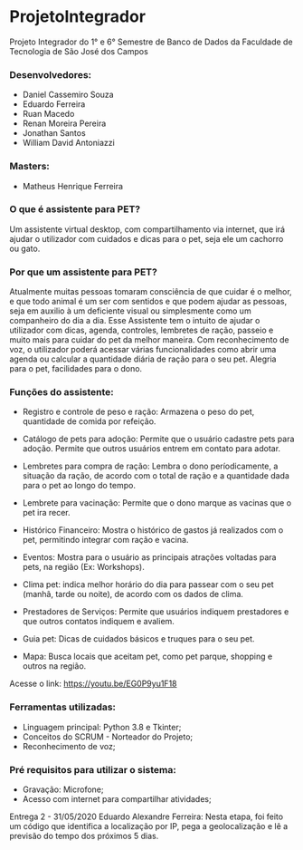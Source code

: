 # ProjetoIntegrador
Projeto Integrador do 1° e 6° Semestre de Banco de Dados da Faculdade de Tecnologia de São José dos Campos


### Desenvolvedores:

* Daniel Cassemiro Souza
* Eduardo Ferreira
* Ruan Macedo
* Renan Moreira Pereira
* Jonathan Santos
* William David Antoniazzi

### Masters:

* Matheus Henrique Ferreira


### O que é assistente para PET?

Um assistente virtual desktop, com compartilhamento via internet, que irá ajudar o utilizador com cuidados e dicas para o pet, seja ele um cachorro ou gato.


### Por que um assistente para PET?

Atualmente muitas pessoas tomaram consciência de que cuidar é o melhor, e que todo animal é um ser com sentidos e que podem ajudar as pessoas, seja em auxilio à um deficiente visual ou simplesmente como um companheiro do dia a dia.
Esse Assistente tem o intuito de ajudar o utilizador com dicas, agenda, controles, lembretes de ração, passeio e muito mais para cuidar do pet da melhor maneira.
Com reconhecimento de voz, o utilizador poderá acessar várias funcionalidades como abrir uma agenda ou calcular a quantidade diária de ração para o seu pet.
Alegria para o pet, facilidades para o dono.


### Funções do assistente:

* Registro e controle de peso e ração: Armazena o peso do pet, quantidade de comida por refeição.

* Catálogo de pets para adoção: Permite que o usuário cadastre pets para adoção. Permite que outros usuários entrem em contato para adotar.

* Lembretes para compra de ração: Lembra o dono períodicamente, a situação da ração, de acordo com o total de ração e a quantidade dada para o pet ao longo do tempo.

* Lembrete para vacinação: Permite que o dono marque as vacinas que o pet ira recer.

* Histórico Financeiro: Mostra o histórico de gastos já realizados com o pet, permitindo integrar com ração e vacina.

* Eventos: Mostra para o usuário as principais atrações voltadas para pets, na região (Ex: Workshops).

* Clima pet: indica melhor horário do dia para passear com o seu pet (manhã, tarde ou noite), de acordo com os dados de clima.

* Prestadores de Serviços: Permite que usuários indiquem prestadores e que outros contatos indiquem e avaliem.

* Guia pet: Dicas de cuidados básicos e truques para o seu pet.

* Mapa: Busca locais que aceitam pet, como pet parque, shopping e outros na região.

 Acesse o link: https://youtu.be/EG0P9yu1F18

### Ferramentas utilizadas:

* Linguagem principal: Python 3.8 e Tkinter;
* Conceitos do SCRUM - Norteador do Projeto;
* Reconhecimento de voz;


### Pré requisitos para utilizar o sistema:

* Gravação: Microfone;
* Acesso com internet para compartilhar atividades;


Entrega 2 - 31/05/2020
Eduardo Alexandre Ferreira:
Nesta etapa, foi feito um código que identifica a localização por IP, pega a geolocalização e lê a previsão do tempo dos próximos 5 dias.

